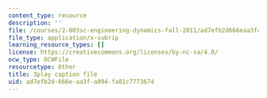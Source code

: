 ```yaml
---
content_type: resource
description: ''
file: /courses/2-003sc-engineering-dynamics-fall-2011/ad7efb2d666eaa3fa094fa81c7773674_fK9AGvLf3yw.srt
file_type: application/x-subrip
learning_resource_types: []
license: https://creativecommons.org/licenses/by-nc-sa/4.0/
ocw_type: OCWFile
resourcetype: Other
title: 3play caption file
uid: ad7efb2d-666e-aa3f-a094-fa81c7773674
---
```


